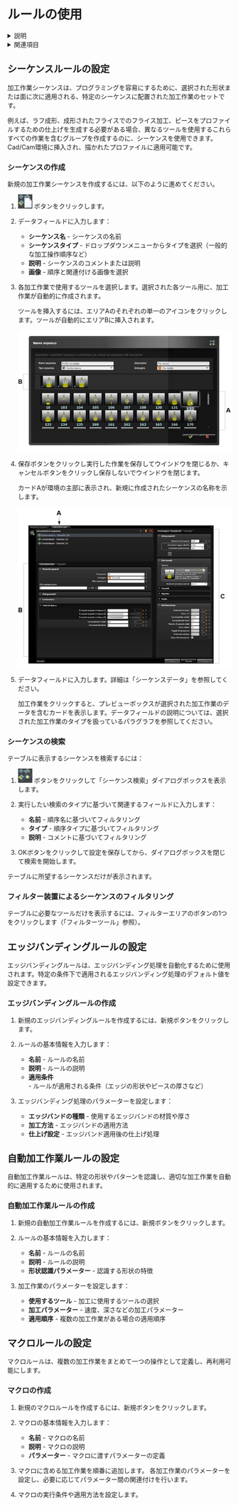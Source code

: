 # ルールの使用

<details>
<summary>説明</summary>

bSolidルール環境で作成したルールを効果的に使用する方法について説明します。シーケンスルール、エッジバンディングルール、自動加工作業ルール、マクロルールの設定と適用方法を学ぶことができます。
</details>

<details>
<summary>関連項目</summary>

* [ルールの探索](./04-01_esplorare.md)
* [データカタログ](./04-02_dati-catalog.md)
</details>

## シーケンスルールの設定

加工作業シーケンスは、プログラミングを容易にするために、選択された形状または面に次に適用される、特定のシーケンスに配置された加工作業のセットです。

例えば、ラフ成形、成形されたフライスでのフライス加工、ピースをプロファイルするための仕上げを生成する必要がある場合、異なるツールを使用するこれらすべての作業を含むグループを作成するのに、シーケンスを使用できます。Cad/Cam環境に挿入され、描かれたプロファイルに適用可能です。

### シーケンスの作成

新規の加工作業シーケンスを作成するには、以下のように進めてください。

1. ![新規シーケンスボタン](./img/04-03_new_sequence.png) ボタンをクリックします。

2. データフィールドに入力します：
   * **シーケンス名** - シーケンスの名前
   * **シーケンスタイプ** - ドロップダウンメニューからタイプを選択（一般的な加工操作順序など）
   * **説明** - シーケンスのコメントまたは説明
   * **画像** - 順序と関連付ける画像を選択

3. 各加工作業で使用するツールを選択します。選択された各ツール用に、加工作業が自動的に作成されます。
   
   ツールを挿入するには、エリアAのそれぞれの単一のアイコンをクリックします。ツールが自動的にエリアBに挿入されます。
   
   ![シーケンス作成画面](./img/04-03_sequence_creation.png)

4. 保存ボタンをクリックし実行した作業を保存してウインドウを閉じるか、キャンセルボタンをクリックし保存しないでウインドウを閉じます。
   
   カードAが環境の主部に表示され、新規に作成されたシーケンスの名称を示します。
   
   ![シーケンスカード](./img/04-03_sequence_card.png)

5. データフィールドに入力します。詳細は「シーケンスデータ」を参照してください。
   
   加工作業をクリックすると、プレビューボックスが選択された加工作業のデータを含むカードを表示します。データフィールドの説明については、選択された加工作業のタイプを扱っているパラグラフを参照してください。

### シーケンスの検索

テーブルに表示するシーケンスを検索するには：

1. ![検索ボタン](./img/04-03_search_button.png) ボタンをクリックして「シーケンス検索」ダイアログボックスを表示します。

2. 実行したい検索のタイプに基づいて関連するフィールドに入力します：
   * **名前** - 順序名に基づいてフィルタリング
   * **タイプ** - 順序タイプに基づいてフィルタリング 
   * **説明** - コメントに基づいてフィルタリング

3. OKボタンをクリックして設定を保存してから、ダイアログボックスを閉じて検索を開始します。

テーブルに所望するシーケンスだけが表示されます。

### フィルター装置によるシーケンスのフィルタリング

テーブルに必要なツールだけを表示するには、フィルターエリアのボタンの1つをクリックします（「フィルターツール」参照）。

## エッジバンディングルールの設定

エッジバンディングルールは、エッジバンディング処理を自動化するために使用されます。特定の条件下で適用されるエッジバンディング処理のデフォルト値を設定できます。

### エッジバンディングルールの作成

1. 新規のエッジバンディングルールを作成するには、新規ボタンをクリックします。

2. ルールの基本情報を入力します：
   * **名前** - ルールの名前
   * **説明** - ルールの説明
   * **適用条件** - ルールが適用される条件（エッジの形状やピースの厚さなど）

3. エッジバンディング処理のパラメーターを設定します：
   * **エッジバンドの種類** - 使用するエッジバンドの材質や厚さ
   * **加工方法** - エッジバンドの適用方法
   * **仕上げ設定** - エッジバンド適用後の仕上げ処理

## 自動加工作業ルールの設定

自動加工作業ルールは、特定の形状やパターンを認識し、適切な加工作業を自動的に適用するために使用されます。

### 自動加工作業ルールの作成

1. 新規の自動加工作業ルールを作成するには、新規ボタンをクリックします。

2. ルールの基本情報を入力します：
   * **名前** - ルールの名前
   * **説明** - ルールの説明
   * **形状認識パラメーター** - 認識する形状の特徴

3. 加工作業のパラメーターを設定します：
   * **使用するツール** - 加工に使用するツールの選択
   * **加工パラメーター** - 速度、深さなどの加工パラメーター
   * **適用順序** - 複数の加工作業がある場合の適用順序

## マクロルールの設定

マクロルールは、複数の加工作業をまとめて一つの操作として定義し、再利用可能にします。

### マクロの作成

1. 新規のマクロルールを作成するには、新規ボタンをクリックします。

2. マクロの基本情報を入力します：
   * **名前** - マクロの名前
   * **説明** - マクロの説明
   * **パラメーター** - マクロに渡すパラメーターの定義

3. マクロに含める加工作業を順番に追加します。
   各加工作業のパラメーターを設定し、必要に応じてパラメーター間の関連付けを行います。

4. マクロの実行条件や適用方法を設定します。 
